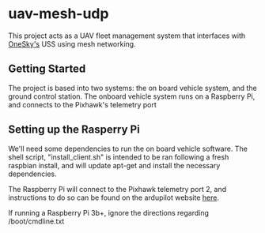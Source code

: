 
# uav-mesh-udp

This project acts as a UAV fleet management system that interfaces with [OneSky's](https://onesky.xyz/) USS using mesh networking. 

## Getting Started

The project is based into two systems: the on board vehicle system, and the ground control station.
The onboard vehicle system runs on a Raspberry Pi, and connects to the Pixhawk's telemetry port

## Setting up the Rasperry Pi

We'll need some dependencies to run the on board vehicle software. The shell script, "install_client.sh" is intended to be ran 
following a fresh raspbian install, and will update apt-get and install the necessary dependencies.

The Raspberry Pi will connect to the Pixhawk telemetry port 2, and instructions to do so can be found on the ardupilot website [here](http://ardupilot.org/dev/docs/raspberry-pi-via-mavlink.html). 

If running a Raspberry Pi 3b+, ignore the directions regarding /boot/cmdline.txt






